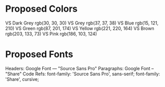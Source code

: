 # Proposed Colors
VS Dark Grey rgb(30, 30, 30)
VS Grey rgb(37, 37, 38)
VS Blue rgb(15, 121, 210)
VS Green rgb(87, 201, 174)
VS Yellow rgb(221, 220, 164)
VS Brown rgb(203, 133, 73)
VS Pink rgb(186, 103, 124)

# Proposed Fonts
Headers: Google Font — "Source Sans Pro"
Paragraphs: Google Font – "Share"
    Code Refs:
    <link href="https://fonts.googleapis.com/css?family=Share|Source+Sans+Pro" rel="stylesheet">
    font-family: 'Source Sans Pro', sans-serif;
    font-family: 'Share', cursive;